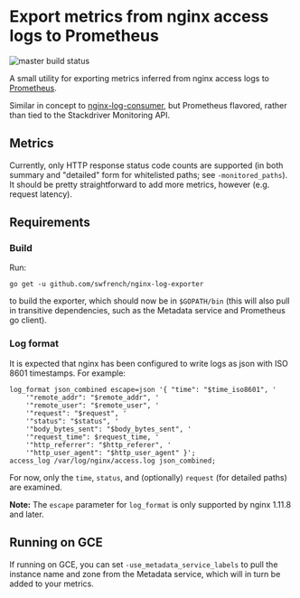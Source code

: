 # Export metrics from nginx access logs to Prometheus

![master build status](https://travis-ci.org/swfrench/nginx-log-exporter.svg?branch=master)

A small utility for exporting metrics inferred from nginx access logs to
[Prometheus](https://prometheus.io).

Similar in concept to
[nginx-log-consumer](https://github.com/swfrench/nginx-log-consumer), but
Prometheus flavored, rather than tied to the Stackdriver Monitoring API.

## Metrics

Currently, only HTTP response status code counts are supported (in both summary
and "detailed" form for whitelisted paths; see `-monitored_paths`). It should
be pretty straightforward to add more metrics, however (e.g. request latency).

## Requirements

### Build

Run:

    go get -u github.com/swfrench/nginx-log-exporter

to build the exporter, which should now be in `$GOPATH/bin` (this will also
pull in transitive dependencies, such as the Metadata service and Prometheus go
client).

### Log format

It is expected that nginx has been configured to write logs as json with ISO
8601 timestamps. For example:

    log_format json_combined escape=json '{ "time": "$time_iso8601", '
        '"remote_addr": "$remote_addr", '
        '"remote_user": "$remote_user", '
        '"request": "$request", '
        '"status": "$status", '
        '"body_bytes_sent": "$body_bytes_sent", '
        '"request_time": $request_time, '
        '"http_referrer": "$http_referer", '
        '"http_user_agent": "$http_user_agent" }';
    access_log /var/log/nginx/access.log json_combined;

For now, only the `time`, `status`, and (optionally) `request` (for detailed
paths) are examined.

**Note:** The `escape` parameter for `log_format` is only supported by nginx
1.11.8 and later.

## Running on GCE

If running on GCE, you can set `-use_metadata_service_labels` to pull the
instance name and zone from the Metadata service, which will in turn be added
to your metrics.
